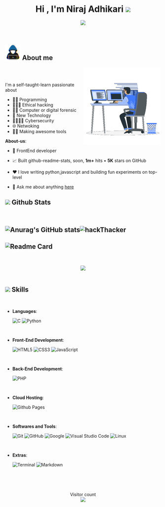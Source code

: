 <h1 align="center"><b>Hi , I'm Niraj Adhikari </b><img src="https://media.giphy.com/media/hvRJCLFzcasrR4ia7z/giphy.gif" width="35"></h1>

<p align="center">
  <a href="https://github.com/DenverCoder1/readme-typing-svg"><img src="https://readme-typing-svg.herokuapp.com?font=Time+New+Roman&color=cyan&size=20&center=true&vCenter=true&width=800&height=70&lines=Self-taught+Programming+👨‍💻,;👨🏻‍💻Cyber+Security+:Computer+Science+Student,;CTF+Hacking|Labs,;Online+Active+Learner/Researcher,;Love+to+learn+new+stuffs..<❤;Everyone+should+read+the+Bhagavad+Gita+at+least+once+in+their+life,;Hare+krishna+Hare+Krishna+krishna+krishna+Hare+Hare,;Hare+Ram+Hare+Ram+Ram+Ram+Hare+Hare..❤️"></a>
</p>


<br>



	
## <picture><img src = "https://github.com/0xAbdulKhalid/0xAbdulKhalid/raw/main/assets/mdImages/about_me.gif" width = 50px></picture> **About me**

<picture> <img align="right" src="https://github.com/0xAbdulKhalid/0xAbdulKhalid/raw/main/assets/mdImages/Right_Side.gif" width = 250px></picture>

<br>


<br />

I'm a self-taught-learn  passionate about
 - 👩‍💻 Programming
 - 👩🏾‍💻 Ethical hacking 
 - 🕵️‍♂️ Computer or digital forensic
 - 📱 New Technology 
 - 👨🏻‍💻🔐 Cybersecurity 
 - 🌐 Netwoking
 - 🧑‍💻 Making awesome tools


 **About-us**:

- 💼 FrontEnd developer  

- 📈 Built github-readme-stats, soon, **1m+** hits • **5K** stars on GitHub

- ❤️ I love writing python,javascript and building fun experiments on top-level

- 💬 Ask me about anything [here](https://github.com/hackThacker/hackThacker/issues)

## <img src="https://media.giphy.com/media/iY8CRBdQXODJSCERIr/giphy.gif" width="35"><b> Github Stats </b>
<br>

##  ![Anurag's GitHub stats](https://github-readme-stats.vercel.app/api?username=hackThacker&theme=radical&show_icons=true)<img src="https://github-readme-stats.vercel.app/api/top-langs?username=hackThacker&show_icons=true&locale=en&layout=compact&line_height=20&title_color=7A7ADB&icon_color=2234AE&text_color=D3D3D3&bg_color=0,000000,130F40" width="375"  alt="hackThacker"/>
##  ![Readme Card](https://github-readme-stats.vercel.app/api/pin/?username=hackThacker&repo=advtools&show_icons=true&locale=en&layout=compact&line_height=20&title_color=7A7ADB&icon_color=2234AE&text_color=D3D3D3&bg_color=0,000000,130F40")
<br>

<p align="center">
<img src="https://user-images.githubusercontent.com/73097560/115834477-dbab4500-a447-11eb-908a-139a6edaec5c.gif"><br><br>

## <img src="https://media2.giphy.com/media/QssGEmpkyEOhBCb7e1/giphy.gif?cid=ecf05e47a0n3gi1bfqntqmob8g9aid1oyj2wr3ds3mg700bl&rid=giphy.gif" width ="25"><b> Skills</b>
<br>
	
- **Languages**:
    
    ![C](https://img.shields.io/badge/C%20-%232370ED.svg?style=for-the-badge&logo=c&logoColor=white)
    ![Python](https://img.shields.io/badge/Python%20-%2314354C.svg?style=for-the-badge&logo=python&logoColor=white)

<br>   
    
- **Front-End Development**:

   ![HTML5](https://img.shields.io/badge/HTML5%20-%23E34F26.svg?style=for-the-badge&logo=html5&logoColor=white)
   ![CSS3](https://img.shields.io/badge/CSS%20-%231572B6.svg?style=for-the-badge&logo=css3&logoColor=white)
   ![JavaScript](https://img.shields.io/badge/JavaScript%20-%23F7DF1E.svg?style=for-the-badge&logo=javascript&logoColor=black)
<br>

- **Back-End Development**:

    ![PHP](https://img.shields.io/badge/-PHP-%23777BB4)
	
<br>

- **Cloud Hosting**:

    ![Github Pages](https://img.shields.io/badge/GitHub%20Pages-%23327FC7.svg?style=for-the-badge&logo=github&logoColor=white)
    

<br>

- **Softwares and Tools**:

    ![Git](https://img.shields.io/badge/git-%23F05033.svg?style=for-the-badge&logo=git&logoColor=white)
    ![GitHub](https://img.shields.io/badge/github-%23121011.svg?style=for-the-badge&logo=github&logoColor=white)
    ![Google](https://img.shields.io/badge/google-%234285F4.svg?style=for-the-badge&logo=google&logoColor=white)
    ![Visual Studio Code](https://img.shields.io/badge/Visual%20Studio%20Code-0078d7.svg?style=for-the-badge&logo=visual-studio-code&logoColor=white)
    ![Linux](https://img.shields.io/badge/Linux-FCC624?style=for-the-badge&logo=linux&logoColor=black) 

<br>

- **Extras**:

    ![Terminal](https://img.shields.io/badge/Terminal-%23054020?style=for-the-badge&logo=gnu-bash&logoColor=white)
    ![Markdown](https://img.shields.io/badge/markdown-%23000000.svg?style=for-the-badge&logo=markdown&logoColor=white)   


</p>

<br>
  
<br>
<br>
 
    
<p align="center"> 
  Visitor count<br>
  <img src="https://profile-counter.glitch.me/hackThacker/count.svg" />
</p>


